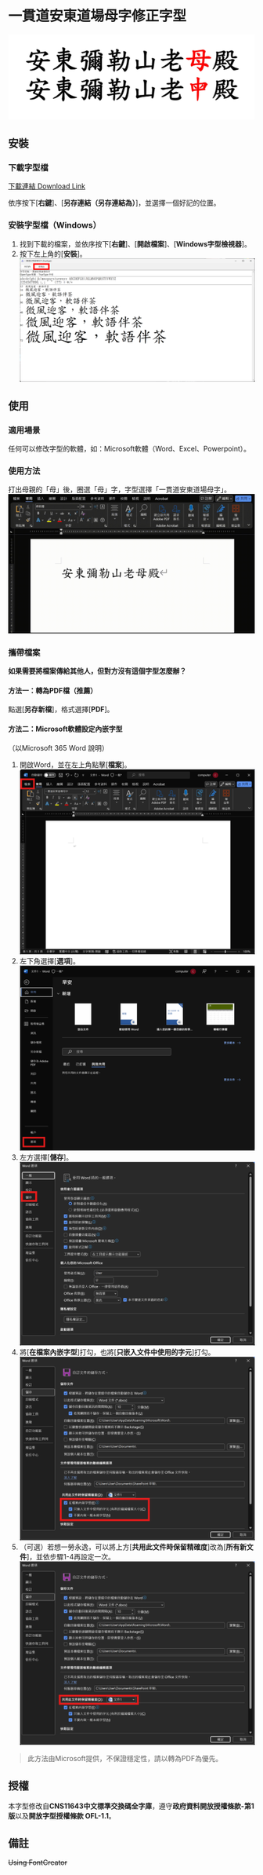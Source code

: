 # 一貫道安東道場母字修正字型

![01_compare.jpg](src/01_compare.jpg)

## 安裝

### 下載字型檔

[下載連結 Download Link](https://github.com/minhung1126/andong_fonts/releases/latest/download/Andong-font.ttf)

依序按下\[**右鍵**\]、\[**另存連結（另存連結為）**\]，並選擇一個好記的位置。

### 安裝字型檔（Windows）

1. 找到下載的檔案，並依序按下\[**右鍵**\]、\[**開啟檔案**\]、\[**Windows字型檢視器**\]。
2. 按下左上角的\[**安裝**\]。
![02_02_install_page.png](src/02_02_install_page.png)

## 使用

### 適用場景

任何可以修改字型的軟體，如：Microsoft軟體（Word、Excel、Powerpoint）。

### 使用方法

打出母親的「母」後，圈選「母」字，字型選擇「一貫道安東道場母字」。
![02_03_usage.gif](src/02_03_usage.gif)

### 攜帶檔案

**如果需要將檔案傳給其他人，但對方沒有這個字型怎麼辦？**

#### 方法一：轉為PDF檔（推薦）

點選\[**另存新檔**\]，格式選擇\[**PDF**\]。

#### 方法二：Microsoft軟體設定內嵌字型

（以Microsoft 365 Word 說明）

1. 開啟Word，並在左上角點擊\[**檔案**\]。
![03_01_word_setup.png](src/03_01_word_setup.png)
2. 左下角選擇\[**選項**\]。
![03_02_word_setup.png](src/03_02_word_setup.png)
3. 左方選擇\[**儲存**\]。
![03_03_word_setup.png](src/03_03_word_setup.png)
4. 將\[**在檔案內嵌字型**\]打勾，也將\[**只嵌入文件中使用的字元**\]打勾。
![03_04_word_setup.png](src/03_04_word_setup.png)
5. （可選）若想一勞永逸，可以將上方\[**共用此文件時保留精確度**\]改為\[**所有新文件**\]，並依步驟1-4再設定一次。
![03_05_word_setup.png](src/03_05_word_setup.png)

> 此方法由Microsoft提供，不保證穩定性，請以轉為PDF為優先。

## 授權

本字型修改自**CNS11643中文標準交換碼全字庫**，遵守**政府資料開放授權條款-第1版**以及**開放字型授權條款 OFL-1.1**。

## 備註
~~Using FontCreator~~

